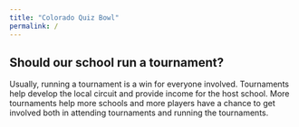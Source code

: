 ```yaml
---
title: "Colorado Quiz Bowl"
permalink: /
---
```


## Should our school run a tournament?

Usually, running a tournament is a win for everyone involved. Tournaments help
develop the local circuit and provide income for the host school. More
tournaments help more schools and more players have a chance to get involved
both in attending tournaments and running the tournaments.
